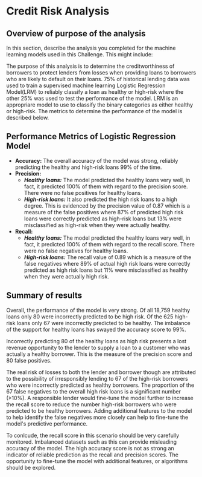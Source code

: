 # Credit Risk Analysis

## Overview of purpose of the analysis

In this section, describe the analysis you completed for the machine learning models used in this Challenge. This might include:

The purpose of this analysis is to determine the creditworthiness of borrowers to protect lenders from losses when providing loans to borrowers who are likely to default on their loans. 75% of historical lending data was used to train a supervised machine learning Logistic Regression Model(LRM) to reliably classify a loan as healthy or high-risk where the other 25% was used to test the performance of the model. LRM is an appropriare model to use to classify the binary categories as either healthy or high-risk. The metrics to determine the performance of the model is described below. 

## Performance Metrics of Logistic Regression Model

 - **Accuracy:** The overall accuracy of the model was strong, reliably predicting the healthy and high-risk loans 99% of the time.
 - **Precision:**
    - ***Healthy loans:*** The model predicted the healthy loans very well, in fact, it predicted 100% of them with regard to the precision score. There were no false positives for healthy loans. 
    - ***High-risk loans:*** It also predicted the high risk loans to a high degree. This is evidenced by the precision value of 0.87 which is a measure of the false positives where 87% of predicted high risk loans were correctly predicted as high-risk loans but 13% were misclassified as high-risk when they were actually healthy.
 - **Recall:**
    - ***Healthy loans:*** The model predicted the healthy loans very well, in fact, it predicted 100% of them with regard to the recall score. There were no false negatives for healthy loans. 
    - ***High-risk loans:*** The recall value of 0.89 which is a measure of the false negatives where 89% of actual high risk loans were correctly predicted as high risk loans but 11% were misclassified as healthy when they were actually high risk.

## Summary of results

Overall, the performance of the model is very strong. Of all 18,759 healthy loans only 80 were incorrectly predicted to be high risk. Of the 625 high-risk loans only 67 were incorrectly predicted to be healthy. The imbalance of the support for healthy loans has swayed the accuracy score to 99%.

Incorrectly predicting 80 of the healthy loans as high risk presents a lost revenue opportunity to the lender to supply a loan to a customer who was actually a healthy borrower. This is the measure of the precision score and 80 false positives.

The real risk of losses to both the lender and borrower though are attributed to the possibility of irresponsibly lending to 67 of the high-risk borrowers who were incorrectly predicted as healthy borrowers. The proportion of the 67 false negatives to the overall high risk loans is a significant number (>10%). A responsible lender would fine-tune the model further to increase the recall score to reduce the number high-risk borrowers who were predicted to be healthy borrowers. Adding additional features to the model to help identify the false negatives more closely can help to fine-tune the model's predictive performance.

To conlcude, the recall score in this scenario should be very carefully monitored. Imbalanced datasets such as this can provide misleading accuracy of the model. The high accuracy score is not as strong an indicator of reliable prediction as the recall and precision scores. The opportunity to fine-tune the model with additional features, or algorithms should be explored.
